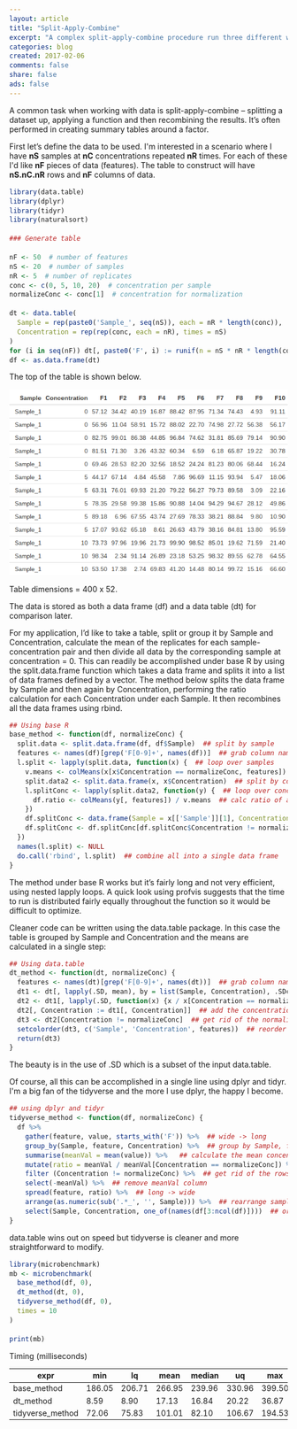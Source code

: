 ```yaml
---
layout: article
title: "Split-Apply-Combine"
excerpt: "A complex split-apply-combine procedure run three different ways"
categories: blog
created: 2017-02-06
comments: false
share: false
ads: false
---
```


A common task when working with data is split-apply-combine – splitting a dataset up, applying a function and then recombining the results.  It’s often performed in creating summary tables around a factor.  

First let’s define the data to be used.
I'm interested in a scenario where I have **nS** samples at **nC** concentrations repeated **nR** times.  For each of these I'd like **nF** pieces of data (features).  The table to construct will have **nS.nC.nR** rows and **nF** columns of data.

```r
library(data.table)
library(dplyr)
library(tidyr)
library(naturalsort)

### Generate table

nF <- 50  # number of features
nS <- 20  # number of samples
nR <- 5  # number of replicates
conc <- c(0, 5, 10, 20)  # concentration per sample
normalizeConc <- conc[1]  # concentration for normalization

dt <- data.table(
  Sample = rep(paste0('Sample_', seq(nS)), each = nR * length(conc)),
  Concentration = rep(rep(conc, each = nR), times = nS)
)
for (i in seq(nF)) dt[, paste0('F', i) := runif(n = nS * nR * length(conc), min = 0, max = 100)]
df <- as.data.frame(dt)

```
The top of the table is shown below.

![split-apply-combine](/images/post-images/2017-02-06-split-apply-combine/split-apply-combine.png)

Table dimensions = 400 x 52.

The data is stored as both a data frame (df) and a data table (dt) for comparison later.

For my application, I’d like to take a table, split or group it by Sample and Concentration, calculate the mean of the replicates for each sample-concentration pair and then divide all data by the corresponding sample at concentration = 0.  This can readily be accomplished under base R by using the split.data.frame function which takes a data frame and splits it into a list of data frames defined by a vector.  The method below splits the data frame by Sample and then again by Concentration, performing the ratio calculation for each Concentration under each Sample.  It then recombines all the data frames using rbind.

```r
## Using base R
base_method <- function(df, normalizeConc) {
  split.data <- split.data.frame(df, df$Sample)  ## split by sample
  features <- names(df)[grep('F[0-9]+', names(df))]  ## grab column names corresponding to features
  l.split <- lapply(split.data, function(x) {  ## loop over samples
    v.means <- colMeans(x[x$Concentration == normalizeConc, features])  ## calculate average of normalizing concentration
    split.data2 <- split.data.frame(x, x$Concentration)  ## split by concentration
    l.splitConc <- lapply(split.data2, function(y) {  ## loop over concentrations within a sample
      df.ratio <- colMeans(y[, features]) / v.means  ## calc ratio of average of each concentration to average of normalizing concentration
    })
    df.splitConc <- data.frame(Sample = x[['Sample']][1], Concentration = as.numeric(names(l.splitConc)), do.call('rbind', l.splitConc), stringsAsFactors = FALSE)  ## construct a data frame of all concentration ratios for a single sample
    df.splitConc <- df.splitConc[df.splitConc$Concentration != normalizeConc, ]  ## get rid of the normalizing concentration (ratio = 1)
  })
  names(l.split) <- NULL
  do.call('rbind', l.split)  ## combine all into a single data frame
}
```

The method under base R works but it’s fairly long and not very efficient, using nested lapply loops.  A quick look using profvis suggests that the time to run is distributed fairly equally throughout the function so it would be difficult to optimize.

Cleaner code can be written using the data.table package.  In this case the table is grouped by Sample and Concentration and the means are calculated in a single step:

```r
## Using data.table
dt_method <- function(dt, normalizeConc) {
  features <- names(dt)[grep('F[0-9]+', names(dt))]  ## grab column names corresponding to features
  dt1 <- dt[, lapply(.SD, mean), by = list(Sample, Concentration), .SDcols = features]  ## calculate means for each sample concentration
  dt2 <- dt1[, lapply(.SD, function(x) {x / x[Concentration == normalizeConc]} ), by = Sample, .SDcols = features]  ## calculate ratio to the normalizing concentration
  dt2[, Concentration := dt1[, Concentration]]  ## add the concentration back as a column
  dt3 <- dt2[Concentration != normalizeConc]  ## get rid of the normalizing concentration (ratio = 1)
  setcolorder(dt3, c('Sample', 'Concentration', features))  ## reorder columns
  return(dt3)
}
```

The beauty is in the use of .SD which is a subset of the input data.table. 

Of course, all this can be accomplished in a single line using dplyr and tidyr.  I'm a big fan of the tidyverse and the more I use dplyr, the happy I become.

```r
## using dplyr and tidyr
tidyverse_method <- function(df, normalizeConc) {
  df %>% 
    gather(feature, value, starts_with('F')) %>%  ## wide -> long
    group_by(Sample, feature, Concentration) %>%  ## group by Sample, feature and concentration
    summarise(meanVal = mean(value)) %>%   ## calculate the mean concentration for each sample/feature pair
    mutate(ratio = meanVal / meanVal[Concentration == normalizeConc]) %>%  ## determine ratio to specific concentration
    filter (Concentration != normalizeConc) %>%  ## get rid of the rows with ratio = 1
    select(-meanVal) %>%  ## remove meanVal column
    spread(feature, ratio) %>%  ## long -> wide
    arrange(as.numeric(sub('.*_', '', Sample))) %>%  ## rearrange sample ID by number
    select(Sample, Concentration, one_of(names(df[3:ncol(df)])))  ## original feature order
}

```

data.table wins out on speed but tidyverse is cleaner and more straightforward to modify.

```r
library(microbenchmark)
mb <- microbenchmark(
  base_method(df, 0),
  dt_method(dt, 0),
  tidyverse_method(df, 0),
  times = 10
)

print(mb)
```

Timing (milliseconds)

expr | min | lq | mean | median | uq | max | nval
---- | --- | -- | ---- | ------ | -- | --- | ----
base_method | 186.05 | 206.71 | 266.95 | 239.96 | 330.96 | 399.50 | 10
dt_method | 8.59 | 8.90 | 17.13 | 16.84 | 20.22 | 36.87 | 10
tidyverse_method | 72.06 | 75.83 | 101.01 | 82.10 | 106.67 | 194.53 | 10


